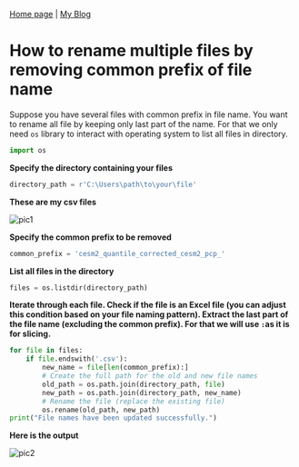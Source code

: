 [Home page](./)       |  [My Blog](./My_Blog.md)
# How to rename multiple files by removing common prefix of file name
Suppose you have several files with common prefix in file name. You want to rename all file by keeping only last part of the name. 
For that we only need `os` library to interact with operating system to list all files in directory.
```python
import os
```
**Specify the directory containing your files**

```python
directory_path = r'C:\Users\path\to\your\file'
```
**These are my csv files**

![pic1](https://github.com/marjenahaque/marjena-portfolio/blob/main/images/Common_prefix.png?raw=true)

**Specify the common prefix to be removed**
```python
common_prefix = 'cesm2_quantile_corrected_cesm2_pcp_'
```
**List all files in the directory**
```python
files = os.listdir(directory_path)
```
**Iterate through each file. Check if the file is an Excel file (you can adjust this condition based on your file naming pattern).
Extract the last part of the file name (excluding the common prefix). For that we will use `:`as it is for slicing.**
```python
for file in files:
    if file.endswith('.csv'):
        new_name = file[len(common_prefix):]
        # Create the full path for the old and new file names
        old_path = os.path.join(directory_path, file)
        new_path = os.path.join(directory_path, new_name)
        # Rename the file (replace the existing file)
        os.rename(old_path, new_path)
print("File names have been updated successfully.")
```
**Here is the output**

![pic2](https://github.com/marjenahaque/marjena-portfolio/blob/main/images/without_prefix.png?raw=true)
